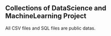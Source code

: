 ## Collections of DataScience and MachineLearning Project

All CSV files and SQL files are public datas.

